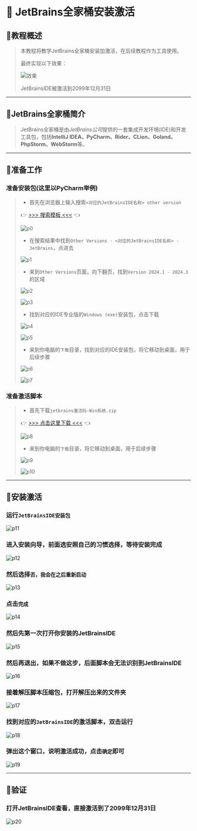 # 💫 JetBrains全家桶安装激活

## 🔷教程概述

> 本教程将教学JetBrains全家桶安装加激活，在后续教程作为工具使用。
> 
>  最终实现以下效果：
> 
> ![效果](../../img/foundation/p001/p20.png)
>
> JetBrainsIDE被激活到2099年12月31日

---

## 🔷JetBrains全家桶简介

> JetBrains全家桶是由*JetBrains公司*提供的一套集成开发环境(IDE)和开发工具包，包括**IntelliJ IDEA、PyCharm、Rider、CLion、Goland、PhpStorm、WebStorm**等。

---

## 🔷准备工作

### 准备安装包(这里以PyCharm举例)

> - 首先在浏览器上输入搜索`<对应的JetBrainsIDE名称> other version`
> 
> 👉 [>>> 搜索模板 <<<](https://enderg.lanzoum.com/i0aWN2ecyzle) 👈
>
> ![p0](../../img/foundation/p001/p0.png)
>
> - 在搜索结果中找到`Other Versions - <对应的JetBrainsIDE名称> - JetBrains`，点进去
>
> ![p1](../../img/foundation/p001/p1.png)
>
> - 来到`Other Versions`页面，向下翻页，找到`Version 2024.1 - 2024.3`的区域
>
> ![p2](../../img/foundation/p001/p2.png)
>
> ![p3](../../img/foundation/p001/p3.png)
>
> - 找到对应的IDE专业版的`Windows (exe)`安装包，点击下载
>
> ![p4](../../img/foundation/p001/p4.png)
>
> ![p5](../../img/foundation/p001/p5.png)
>
> - 来到你电脑的`下载`目录，找到对应的IDE安装包，将它移动到桌面，用于后续步骤
>
> ![p6](../../img/foundation/p001/p6.png)
>
> ![p7](../../img/foundation/p001/p7.png)

### 准备激活脚本

> - 首先下载`jetbrains激活码-Win系统.zip`
>
> 👉 [>>> 点击这里下载 <<<](https://enderg.lanzoum.com/i0aWN2ecyzle) 👈
>
> ![p8](../../img/foundation/p001/p8.png)
>
> - 来到你电脑的`下载`目录，将它移动到桌面，用于后续步骤
>
> ![p9](../../img/foundation/p001/p9.png)
>
> ![p10](../../img/foundation/p001/p10.png)

---

## 🔷安装激活

### 运行`JetBrainsIDE安装包`

![p11](../../img/foundation/p001/p11.png)

### 进入安装向导，前面选安照自己的习惯选择，等待安装完成

![p12](../../img/foundation/p001/p12.png)

### 然后选择`否，我会在之后重新启动`

![p13](../../img/foundation/p001/p13.png)

### 点击`完成`

![p14](../../img/foundation/p001/p14.png)

### 然后先第一次打开你安装的JetBrainsIDE

![p15](../../img/foundation/p001/p15.png)

### 然后再退出，如果不做这步，后面脚本会无法识别到JetBrainsIDE

![p16](../../img/foundation/p001/p16.png)

### 接着解压脚本压缩包，打开解压出来的文件夹

![p17](../../img/foundation/p001/p17.png)

### 找到对应的`JetBrainsIDE`的激活脚本，双击运行

![p18](../../img/foundation/p001/p18.png)

### 弹出这个窗口，说明激活成功，点击`确定`即可

![p19](../../img/foundation/p001/p19.png)

---

## 🔷验证

### 打开JetBrainsIDE查看，直接激活到了2099年12月31日

![p20](../../img/foundation/p001/p20.png)

